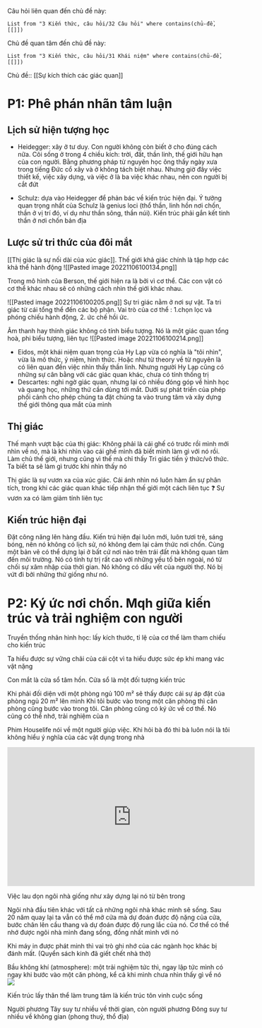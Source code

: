 Câu hỏi liên quan đến chủ đề này:
```dataview
List from "3 Kiến thức, câu hỏi/32 Câu hỏi" where contains(chủ-đề,[[]]) 
```

Chủ đề quan tâm đến chủ đề này:
```dataview
List from "3 Kiến thức, câu hỏi/31 Khái niệm" where contains(chủ-đề,[[]]) 
```
Chủ đề:: [[Sự kích thích các giác quan]]
# P1: Phê phán nhãn tâm luận
## Lịch sử hiện tượng học
- Heidegger: xây ở tư duy. Con người không còn biết ở cho đúng cách nữa. Cõi sống ở trong 4 chiều kích: trời, đất, thần linh, thế giới hữu hạn của con người. Bằng phương pháp từ nguyên học ông thấy ngày xưa trong tiếng Đức cổ xây và ở không tách biệt nhau. Nhưng giờ đây việc thiết kế, việc xây dựng, và việc ở là ba việc khác nhau, nên con người bị cắt đứt

- Schulz: dựa vào Heidegger để phản bác về kiến trúc hiện đại. Ý tưởng quan trọng nhất của Schulz là genius loci (thổ thần, linh hồn nơi chốn, thần ở vị trí đó, ví dụ như thần sông, thần núi). Kiến trúc phải gắn kết tinh thần ở nơi chốn bản địa
## Lược sử tri thức của đôi mắt
[[Thị giác là sự nối dài của xúc giác]]. Thế giới khả giác chính là tập hợp các khả thể hành động
![[Pasted image 20221106100134.png]]

Trong mô hình của Berson, thế giới hiện ra là bởi vì cơ thể. Các con vật có cơ thể khác nhau sẽ có những cách nhìn thế giới khác nhau. 

![[Pasted image 20221106100205.png]]
Sự tri giác nằm ở nơi sự vật. Ta tri giác từ cái tổng thể đến các bộ phận.
Vai trò của cơ thể : 1.chọn lọc và phóng chiếu hành động, 2. ức chế hồi ức.


Âm thanh hay thính giác không có tính biểu tượng. Nó là một giác quan tổng hoà, phi biểu tượng, liên tục
![[Pasted image 20221106100214.png]]
- Eidos, một khái niệm quan trọng của Hy Lạp vừa có nghĩa là "tôi nhìn", vừa là mô thức, ý niệm, hình thức. Hoặc như từ theory về từ nguyên là có liên quan đến việc nhìn thấy thần linh. Nhưng người Hy Lạp cũng có những sự cân bằng với các giác quan khác, chưa có tính thống trị
- Descartes: nghi ngờ giác quan, nhưng lại có nhiều đóng góp về hình học và quang học, những thứ cần dùng tới mắt. Dưới sự phát triển của phép phối cảnh cho phép chúng ta đặt chúng ta vào trung tâm và xây dựng thế giới thông qua mắt của mình
## Thị giác
Thế mạnh vượt bậc của thị giác: Không phải là cái ghế có trước rồi mình mới nhìn về nó, mà là khi nhìn vào cái ghế mình đã biết mình làm gì với nó rồi. Làm chủ thế giới, nhưng cũng vì thế mà chỉ thấy 
Tri giác tiền ý thức/vô thức. Ta biết ta sẽ làm gì trước khi nhìn thấy nó

Thị giác là sự vươn xa của xúc giác. Cái ánh nhìn nó luôn hàm ẩn sự phân tích, trong khi các giác quan khác tiếp nhận thế giới một cách liên tục
❓ Sự vươn xa có làm giảm tính liên tục

## Kiến trúc hiện đại
Đặt công năng lên hàng đầu. Kiến trú hiện đại luôn mới, luôn tươi trẻ, sáng bóng, nên nó không có lịch sử, nó không đem lại cảm thức nơi chốn. Cùng một bản vẽ có thể dựng lại ở bất cứ nơi nào trên trái đất mà không quan tâm đến môi trường. Nó có tính tự trị rất cao với những yếu tố bên ngoài, nó từ chối sự xâm nhập của thời gian. Nó không có dấu vết của người thợ. Nó bị vứt đi bởi những thứ giống như nó.
# P2: Ký ức nơi chốn. Mqh giữa kiến trúc và trải nghiệm con người

Truyền thống nhân hình học: lấy kích thước, tỉ lệ của cơ thể làm tham chiếu cho kiến trúc

Ta hiểu được sự vững chãi của cái cột vì ta hiểu được sức ép khi mang vác vật nặng

Con mắt là cửa sổ tâm hồn. Cửa sổ là một đối tượng kiến trúc

Khi phải đối diện với một phòng ngủ 100 m² sẽ thấy được cái sự áp đặt của phòng ngủ 20 m² lên mình
Khi tôi bước vào trong một căn phòng  thì căn phòng cũng bước vào trong tôi. Căn phòng cũng có ký ức về cơ thể. Nó cũng có thể nhớ, trải nghiệm của n

Phim Houselife nói về một người giúp việc. Khi hỏi bà đó thì bà luôn nói là tôi không hiểu ý nghĩa của các vật dụng trong nhà
<iframe width="560" height="315" src="https://www.youtube.com/embed/IVmk5D61_3k" title="YouTube video player" frameborder="0" allow="accelerometer; autoplay; clipboard-write; encrypted-media; gyroscope; picture-in-picture" allowfullscreen></iframe>

Việc lau dọn ngôi nhà giống như xây dựng lại nó từ bên trong

Ngôi nhà đầu tiên khác với tất cả những ngôi nhà khác mình sẽ sống. Sau 20 năm quay lại ta vẫn có thể mở cửa mà dự đoán được độ nặng của cửa, bước chân lên cầu thang và dự đoán được độ rung lắc của nó. Cơ thể có thể nhớ được ngôi nhà mình đang sống, đồng nhất mình với nó

Khi máy in được phát minh thì vai trò ghi nhớ của các ngành học khác bị đánh mất. (Quyển sách kinh đã giết chết nhà thờ)

Bầu không khí (atmosphere): một trải nghiệm tức thì, ngay lập tức mình có ngay khi bước vào một căn phòng, kể cả khi mình chưa nhìn thấy gì về nó
![](https://arthur.io/img/art/jpg/000173449dcc36861/vilhelm-hammershoi/open-doors-also-known-as-white-doors/large-2x/vilhelm-hammershoi--open-doors-also-known-as-white-doors.jpg)


Kiến trúc lấy thân thể làm trung tâm là kiến trúc tôn vinh cuộc sống

Người phương Tây suy tư nhiều về thời gian, còn người phương Đông suy tư nhiều về không gian (phong thuỷ, thổ địa) 
